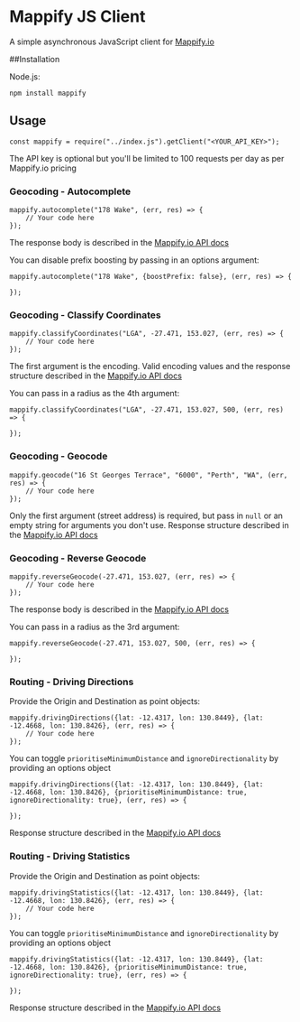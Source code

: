 Mappify JS Client
============

A simple asynchronous JavaScript client for [Mappify.io](https://mappify.io)

##Installation

Node.js:

    npm install mappify

## Usage

    const mappify = require("../index.js").getClient("<YOUR_API_KEY>");

The API key is optional but you'll be limited to 100 requests per day as per Mappify.io pricing

### Geocoding - Autocomplete

    mappify.autocomplete("178 Wake", (err, res) => {
        // Your code here
    });

The response body is described in the [Mappify.io API docs](https://mappify.io/docs/#api-Geocoding-PostApiRpcAddressAutocomplete)

You can disable prefix boosting by passing in an options argument:

    mappify.autocomplete("178 Wake", {boostPrefix: false}, (err, res) => {

    });

### Geocoding - Classify Coordinates

    mappify.classifyCoordinates("LGA", -27.471, 153.027, (err, res) => {
        // Your code here
    });

The first argument is the encoding. Valid encoding values and the response structure described in the [Mappify.io API docs](https://mappify.io/docs/#api-Geocoding-PostApiRpcCoordinatesClassify)

You can pass in a radius as the 4th argument:

    mappify.classifyCoordinates("LGA", -27.471, 153.027, 500, (err, res) => {

    });

### Geocoding - Geocode

    mappify.geocode("16 St Georges Terrace", "6000", "Perth", "WA", (err, res) => {
        // Your code here
    });

Only the first argument (street address) is required, but pass in `null` or an empty string for arguments you don't use. Response structure described in the [Mappify.io API docs](https://mappify.io/docs/#api-Geocoding-PostApiRpcAddressGeocode)

### Geocoding - Reverse Geocode

    mappify.reverseGeocode(-27.471, 153.027, (err, res) => {
        // Your code here
    });

The response body is described in the [Mappify.io API docs](https://mappify.io/docs/#api-Geocoding-PostApiRpcCoordinatesReversegeocode)

You can pass in a radius as the 3rd argument:

    mappify.reverseGeocode(-27.471, 153.027, 500, (err, res) => {

    });

### Routing - Driving Directions

Provide the Origin and Destination as point objects:

    mappify.drivingDirections({lat: -12.4317, lon: 130.8449}, {lat: -12.4668, lon: 130.8426}, (err, res) => {
        // Your code here
    });

You can toggle `prioritiseMinimumDistance` and `ignoreDirectionality` by providing an options object

    mappify.drivingDirections({lat: -12.4317, lon: 130.8449}, {lat: -12.4668, lon: 130.8426}, {prioritiseMinimumDistance: true, ignoreDirectionality: true}, (err, res) => {

    });

Response structure described in the [Mappify.io API docs](https://mappify.io/docs/#api-Routing-PostApiRpcTripDirections)

### Routing - Driving Statistics

Provide the Origin and Destination as point objects:

    mappify.drivingStatistics({lat: -12.4317, lon: 130.8449}, {lat: -12.4668, lon: 130.8426}, (err, res) => {
        // Your code here
    });

You can toggle `prioritiseMinimumDistance` and `ignoreDirectionality` by providing an options object

    mappify.drivingStatistics({lat: -12.4317, lon: 130.8449}, {lat: -12.4668, lon: 130.8426}, {prioritiseMinimumDistance: true, ignoreDirectionality: true}, (err, res) => {

    });

Response structure described in the [Mappify.io API docs](https://mappify.io/docs/#api-Routing-PostApiRpcTripDrivestats)
